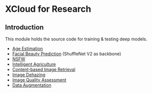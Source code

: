 # XCloud for Research

## Introduction
This module holds the source code for training & testing deep models.

* [Age Estimation](./age)
* [Facial Beauty Prediction](./fbp) (ShuffleNet V2 as backbone)
* [NSFW](./imgcensor)
* [Intelligent Agriculture](./intelligentagriculture)
* [Content-based Image Retrieval](./cbir)
* [Image Dehazing](./imagedehazing)
* [Image Quality Assessment](./iqa)
* [Data Augmentation](./dataaugmentation)
